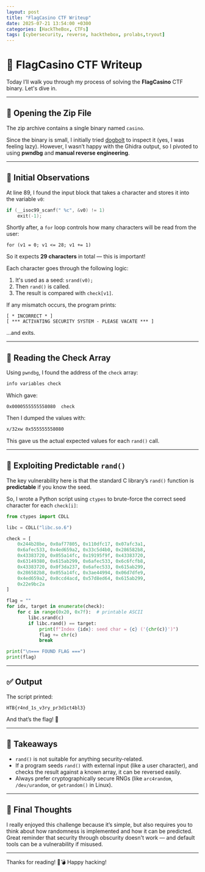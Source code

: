 ```yaml
---
layout: post
title: "FlagCasino CTF Writeup"
date: 2025-07-21 13:54:00 +0300
categories: [HackTheBox, CTFs]
tags: [cybersecurity, reverse, hackthebox, prolabs,tryout]
---
```


# 🎰 FlagCasino CTF Writeup

Today I’ll walk you through my process of solving the **FlagCasino** CTF binary. Let's dive in.

---

## 📂 Opening the Zip File

The zip archive contains a single binary named `casino`.

Since the binary is small, I initially tried [dogbolt](https://dogbolt.org) to inspect it (yes, I was feeling lazy). However, I wasn’t happy with the Ghidra output, so I pivoted to using **pwndbg** and **manual reverse engineering**.

---

## 🔎 Initial Observations

At line 89, I found the input block that takes a character and stores it into the variable `v0`:

```c
if (__isoc99_scanf(" %c", &v0) != 1)
    exit(-1);
````

Shortly after, a `for` loop controls how many characters will be read from the user:

```
for (v1 = 0; v1 <= 28; v1 += 1)
```

So it expects **29 characters** in total — this is important!

Each character goes through the following logic:

1. It's used as a seed: `srand(v0);`
2. Then `rand()` is called.
3. The result is compared with `check[v1]`.

If any mismatch occurs, the program prints:

```
[ * INCORRECT * ]
[ *** ACTIVATING SECURITY SYSTEM - PLEASE VACATE *** ]
```

…and exits.

---

## 📍 Reading the Check Array

Using `pwndbg`, I found the address of the `check` array:

```bash
info variables check
```

Which gave:

```
0x0000555555558080  check
```

Then I dumped the values with:

```bash
x/32xw 0x555555558080
```

This gave us the actual expected values for each `rand()` call.

---

## 🧠 Exploiting Predictable `rand()`

The key vulnerability here is that the standard C library’s `rand()` function is **predictable** if you know the seed.

So, I wrote a Python script using `ctypes` to brute-force the correct seed character for each `check[i]`:

```python
from ctypes import CDLL

libc = CDLL("libc.so.6")

check = [
    0x244b28be, 0x0af77805, 0x110dfc17, 0x07afc3a1,
    0x6afec533, 0x4ed659a2, 0x33c5d4b0, 0x286582b8,
    0x43383720, 0x055a14fc, 0x19195f9f, 0x43383720,
    0x63149380, 0x615ab299, 0x6afec533, 0x6c6fcfb8,
    0x43383720, 0x0f3da237, 0x6afec533, 0x615ab299,
    0x286582b8, 0x055a14fc, 0x3ae44994, 0x06d7dfe9,
    0x4ed659a2, 0x0ccd4acd, 0x57d8ed64, 0x615ab299,
    0x22e9bc2a
]

flag = ""
for idx, target in enumerate(check):
    for c in range(0x20, 0x7f):  # printable ASCII
        libc.srand(c)
        if libc.rand() == target:
            print(f"Index {idx}: seed char = {c} ('{chr(c)}')")
            flag += chr(c)
            break

print("\n=== FOUND FLAG ===")
print(flag)
```

---

## ✅ Output

The script printed:

```
HTB{r4nd_1s_v3ry_pr3d1ct4bl3}
```

And that’s the flag! 🎉

---

## 🔐 Takeaways

* `rand()` is not suitable for anything security-related.
* If a program seeds `rand()` with external input (like a user character), and checks the result against a known array, it can be reversed easily.
* Always prefer cryptographically secure RNGs (like `arc4random`, `/dev/urandom`, or `getrandom()` in Linux).

---

## 🧠 Final Thoughts

I really enjoyed this challenge because it’s simple, but also requires you to think about how randomness is implemented and how it can be predicted. Great reminder that security through obscurity doesn't work — and default tools can be a vulnerability if misused.

---

Thanks for reading! 🎰💣
Happy hacking!


